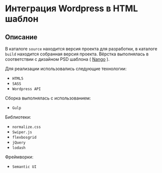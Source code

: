 # Интеграция Wordpress в HTML шаблон

## Описание

В каталоге ``source`` находится версия проекта для разработки, в каталоге ``build`` находится собранная версия проекта.
Вёрстка выполнялась в соответствии с дизайном PSD шаблона ( [Nango](https://themeforest.net/item/nango-creative-portfolio-resume-agency-psd-template/19251233) ). 


Для реализации использовались следующие технологии:

* ``HTML5``
* ``SASS``
* ``Wordpress API``


Сборка выполнялась с использованием: 

* ``Gulp``


Библиотеки:

* ``normalize.css``
* ``Swiper.js``
* ``flexbosgrid``
* ``jQuery``
* ``lodash``


Фреймворки:

* ``Semantic UI``
